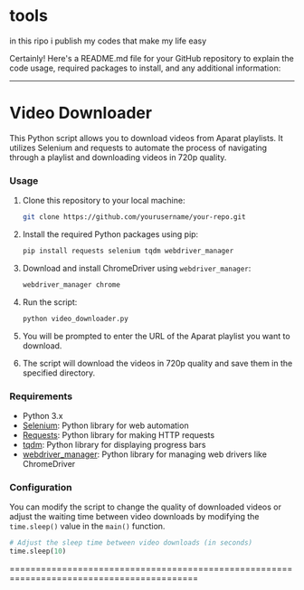 # tools
in this ripo i publish my codes that make my life easy 

Certainly! Here's a README.md file for your GitHub repository to explain the code usage, required packages to install, and any additional information:

---

# Video Downloader

This Python script allows you to download videos from Aparat playlists. It utilizes Selenium and requests to automate the process of navigating through a playlist and downloading videos in 720p quality.

### Usage

1. Clone this repository to your local machine:

   ```bash
   git clone https://github.com/yourusername/your-repo.git
   ```

2. Install the required Python packages using pip:

   ```bash
   pip install requests selenium tqdm webdriver_manager
   ```

3. Download and install ChromeDriver using `webdriver_manager`:

   ```bash
   webdriver_manager chrome
   ```

4. Run the script:

   ```bash
   python video_downloader.py
   ```

5. You will be prompted to enter the URL of the Aparat playlist you want to download.

6. The script will download the videos in 720p quality and save them in the specified directory.

### Requirements

- Python 3.x
- [Selenium](https://pypi.org/project/selenium/): Python library for web automation
- [Requests](https://pypi.org/project/requests/): Python library for making HTTP requests
- [tqdm](https://pypi.org/project/tqdm/): Python library for displaying progress bars
- [webdriver_manager](https://pypi.org/project/webdriver-manager/): Python library for managing web drivers like ChromeDriver

### Configuration

You can modify the script to change the quality of downloaded videos or adjust the waiting time between video downloads by modifying the `time.sleep()` value in the `main()` function.

```python
# Adjust the sleep time between video downloads (in seconds)
time.sleep(10)
```
==========================================================================================
